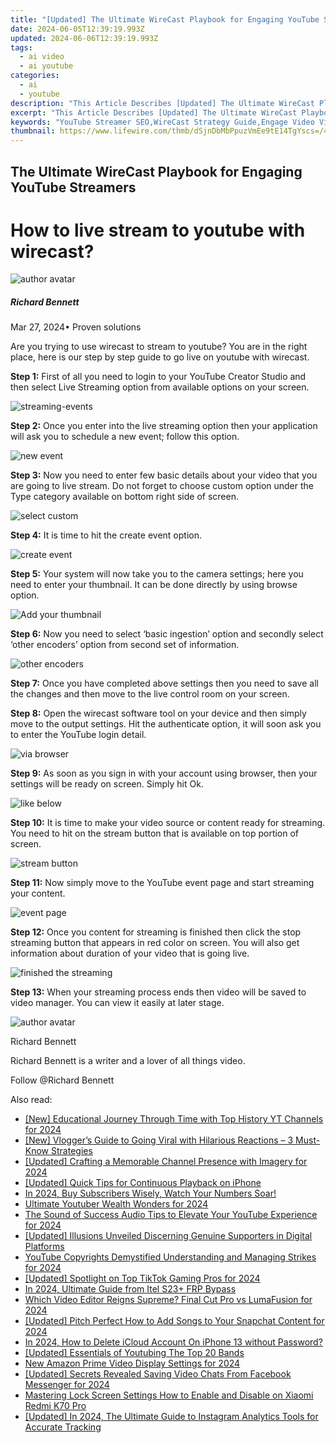 ```yaml
---
title: "[Updated] The Ultimate WireCast Playbook for Engaging YouTube Streamers"
date: 2024-06-05T12:39:19.993Z
updated: 2024-06-06T12:39:19.993Z
tags:
  - ai video
  - ai youtube
categories:
  - ai
  - youtube
description: "This Article Describes [Updated] The Ultimate WireCast Playbook for Engaging YouTube Streamers"
excerpt: "This Article Describes [Updated] The Ultimate WireCast Playbook for Engaging YouTube Streamers"
keywords: "YouTube Streamer SEO,WireCast Strategy Guide,Engage Video Viewers,Content Marketing Tips,Live Streaming Success,YouTube Growth Playbook,Engagement Tools for Broadcasts"
thumbnail: https://www.lifewire.com/thmb/dSjnDbMbPpuzVmEe9tE14TgYscs=/400x300/filters:no_upscale():max_bytes(150000):strip_icc()/GettyImages-1973654452-5bb71f494f3041bb85b8b4bfe07fbe9c.jpg
---
```


## The Ultimate WireCast Playbook for Engaging YouTube Streamers

# How to live stream to youtube with wirecast?

![author avatar](https://images.wondershare.com/filmora/article-images/richard-bennett.jpg)

##### Richard Bennett

 Mar 27, 2024• Proven solutions

 Are you trying to use wirecast to stream to youtube? You are in the right place, here is our step by step guide to go live on youtube with wirecast.

**Step 1:** First of all you need to login to your YouTube Creator Studio and then select Live Streaming option from available options on your screen.

![streaming-events ](https://images.wondershare.com/filmora/article-images/streaming-events.jpg)

**Step 2:** Once you enter into the live streaming option then your application will ask you to schedule a new event; follow this option.

![new event ](https://images.wondershare.com/filmora/article-images/new-event.jpg)

**Step 3:** Now you need to enter few basic details about your video that you are going to live stream. Do not forget to choose custom option under the Type category available on bottom right side of screen.

![ select custom](https://images.wondershare.com/filmora/article-images/select-custom.jpg)

**Step 4:** It is time to hit the create event option.

![create event ](https://images.wondershare.com/filmora/article-images/create-event.jpg)

**Step 5:** Your system will now take you to the camera settings; here you need to enter your thumbnail. It can be done directly by using browse option.

![ Add your thumbnail](https://images.wondershare.com/filmora/article-images/add-your-thumbnail.jpg)

**Step 6:** Now you need to select ‘basic ingestion’ option and secondly select ‘other encoders’ option from second set of information.

![ other encoders](https://images.wondershare.com/filmora/article-images/other-encoders.jpg)

**Step 7:** Once you have completed above settings then you need to save all the changes and then move to the live control room on your screen.

**Step 8:** Open the wirecast software tool on your device and then simply move to the output settings. Hit the authenticate option, it will soon ask you to enter the YouTube login detail.

![via browser ](https://images.wondershare.com/filmora/article-images/via-browser.jpg)

**Step 9:** As soon as you sign in with your account using browser, then your settings will be ready on screen. Simply hit Ok.

![ like below ](https://images.wondershare.com/filmora/article-images/like-below.jpg)

**Step 10:** It is time to make your video source or content ready for streaming. You need to hit on the stream button that is available on top portion of screen.

![ stream button](https://images.wondershare.com/filmora/article-images/stream-button.jpg)

**Step 11:** Now simply move to the YouTube event page and start streaming your content.

![event page ](https://images.wondershare.com/filmora/article-images/event-page.jpg)

**Step 12:** Once you content for streaming is finished then click the stop streaming button that appears in red color on screen. You will also get information about duration of your video that is going live.

![finished the streaming ](https://images.wondershare.com/filmora/article-images/finished-the-streaming.jpg)

**Step 13:** When your streaming process ends then video will be saved to video manager. You can view it easily at later stage.

![author avatar](https://images.wondershare.com/filmora/article-images/richard-bennett.jpg)

Richard Bennett

Richard Bennett is a writer and a lover of all things video.

Follow @Richard Bennett

<span class="atpl-alsoreadstyle">Also read:</span>
<div><ul>
<li><a href="https://facebook-video-share.techidaily.com/new-educational-journey-through-time-with-top-history-yt-channels-for-2024/"><u>[New] Educational Journey Through Time with Top History YT Channels for 2024</u></a></li>
<li><a href="https://facebook-video-share.techidaily.com/new-vloggers-guide-to-going-viral-with-hilarious-reactions-3-must-know-strategies/"><u>[New] Vlogger’s Guide to Going Viral with Hilarious Reactions – 3 Must-Know Strategies</u></a></li>
<li><a href="https://facebook-video-share.techidaily.com/updated-crafting-a-memorable-channel-presence-with-imagery-for-2024/"><u>[Updated] Crafting a Memorable Channel Presence with Imagery for 2024</u></a></li>
<li><a href="https://facebook-video-share.techidaily.com/updated-quick-tips-for-continuous-playback-on-iphone/"><u>[Updated] Quick Tips for Continuous Playback on iPhone</u></a></li>
<li><a href="https://facebook-video-share.techidaily.com/in-2024-buy-subscribers-wisely-watch-your-numbers-soar/"><u>In 2024, Buy Subscribers Wisely, Watch Your Numbers Soar!</u></a></li>
<li><a href="https://facebook-video-share.techidaily.com/ultimate-youtuber-wealth-wonders-for-2024/"><u>Ultimate Youtuber Wealth Wonders for 2024</u></a></li>
<li><a href="https://facebook-video-share.techidaily.com/the-sound-of-success-audio-tips-to-elevate-your-youtube-experience-for-2024/"><u>The Sound of Success  Audio Tips to Elevate Your YouTube Experience for 2024</u></a></li>
<li><a href="https://facebook-video-share.techidaily.com/updated-illusions-unveiled-discerning-genuine-supporters-in-digital-platforms/"><u>[Updated] Illusions Unveiled  Discerning Genuine Supporters in Digital Platforms</u></a></li>
<li><a href="https://facebook-video-share.techidaily.com/youtube-copyrights-demystified-understanding-and-managing-strikes-for-2024/"><u>YouTube Copyrights Demystified  Understanding and Managing Strikes for 2024</u></a></li>
<li><a href="https://tiktok-clips.techidaily.com/updated-spotlight-on-top-tiktok-gaming-pros-for-2024/"><u>[Updated] Spotlight on Top TikTok Gaming Pros for 2024</u></a></li>
<li><a href="https://bypass-frp.techidaily.com/in-2024-ultimate-guide-from-itel-s23plus-frp-bypass-by-drfone-android/"><u>In 2024, Ultimate Guide from Itel S23+ FRP Bypass</u></a></li>
<li><a href="https://video-ai-editor.techidaily.com/which-video-editor-reigns-supreme-final-cut-pro-vs-lumafusion-for-2024/"><u>Which Video Editor Reigns Supreme? Final Cut Pro vs LumaFusion for 2024</u></a></li>
<li><a href="https://snapchat-videos.techidaily.com/updated-pitch-perfect-how-to-add-songs-to-your-snapchat-content-for-2024/"><u>[Updated] Pitch Perfect  How to Add Songs to Your Snapchat Content for 2024</u></a></li>
<li><a href="https://apple-account.techidaily.com/in-2024-how-to-delete-icloud-account-on-iphone-13-without-password-by-drfone-ios/"><u>In 2024, How to Delete iCloud Account On iPhone 13 without Password?</u></a></li>
<li><a href="https://youtube-video-recordings.techidaily.com/updated-essentials-of-youtubing-the-top-20-bands/"><u>[Updated] Essentials of Youtubing  The Top 20 Bands</u></a></li>
<li><a href="https://ai-video-apps.techidaily.com/new-amazon-prime-video-display-settings-for-2024/"><u>New Amazon Prime Video Display Settings for 2024</u></a></li>
<li><a href="https://facebook-video-content.techidaily.com/updated-secrets-revealed-saving-video-chats-from-facebook-messenger-for-2024/"><u>[Updated] Secrets Revealed  Saving Video Chats From Facebook Messenger for 2024</u></a></li>
<li><a href="https://unlock-android.techidaily.com/mastering-lock-screen-settings-how-to-enable-and-disable-on-xiaomi-redmi-k70-pro-by-drfone-android/"><u>Mastering Lock Screen Settings How to Enable and Disable on Xiaomi Redmi K70 Pro</u></a></li>
<li><a href="https://instagram-videos.techidaily.com/updated-in-2024-the-ultimate-guide-to-instagram-analytics-tools-for-accurate-tracking/"><u>[Updated] In 2024, The Ultimate Guide to Instagram Analytics Tools for Accurate Tracking</u></a></li>
</ul></div>

<ins class="adsbygoogle"
      style="display:block"
      data-ad-client="ca-pub-7571918770474297"
      data-ad-slot="8358498916"
      data-ad-format="auto"
      data-full-width-responsive="true"></ins>